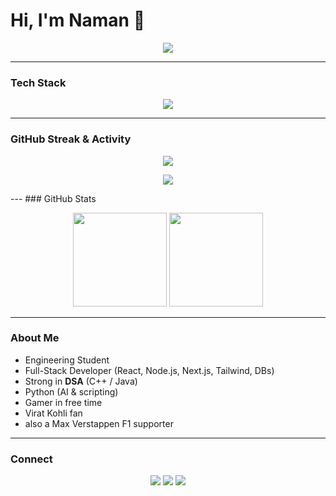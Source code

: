 # Hi, I'm Naman 👋  

<p align="center">
  <img src="https://readme-typing-svg.herokuapp.com?size=28&color=3CB371&center=true&vCenter=true&width=600&height=50&lines=Full+Stack+Developer;DSA+Practitioner;AI+Explorer;Gamer;Virat+Kohli+%26+Max+Verstappen+Fan" />
</p>

---
###  Tech Stack
<p align="center">
  <img src="https://skillicons.dev/icons?i=cpp,java,py,js,ts,html,css,react,nextjs,nodejs,express,tailwind,bootstrap,git,github,vscode,mongodb,mysql,postgres" />
</p>

---
### GitHub Streak & Activity
<p align="center">
  <img src="https://github-readme-streak-stats.herokuapp.com/?user=NamanGaonkar&theme=radical"/>
</p>
<p align="center">
  <img src="https://activity-graph.herokuapp.com/graph?username=NamanGaonkar&theme=github"/>
</p>
---
### GitHub Stats
<p align="center">
  <img src="https://github-readme-stats.vercel.app/api?username=NamanGaonkar&show_icons=true&theme=radical" height="150"/>
  <img src="https://github-readme-stats.vercel.app/api/top-langs/?username=NamanGaonkar&layout=compact&theme=radical" height="150"/>
</p>

---
###  About Me
- Engineering Student  
- Full-Stack Developer (React, Node.js, Next.js, Tailwind, DBs)  
- Strong in **DSA** (C++ / Java)  
- Python (AI & scripting)  
- Gamer in free time 
- Virat Kohli fan  
- also a Max Verstappen F1 supporter  

---
###  Connect
<p align="center">
  <a href="https://github.com/NamanGaonkar"><img src="https://img.shields.io/badge/GitHub-000?style=for-the-badge&logo=github" /></a>
  <a href="https://www.linkedin.com/in/naman-gaonkar-640822325/"><img src="https://img.shields.io/badge/LinkedIn-0077B5?style=for-the-badge&logo=linkedin&logoColor=white" /></a>
 <a href="mailto:namanrgaonkar@gmail.com"><img src="https://img.shields.io/badge/Gmail-D14836?style=for-the-badge&logo=gmail&logoColor=white" /></a>
</p>

